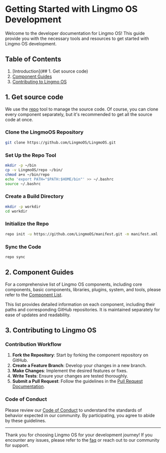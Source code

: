 # Getting Started with Lingmo OS Development

Welcome to the developer documentation for Lingmo OS! This guide provide you with the necessary tools and resources to get started with Lingmo OS development.

## Table of Contents

1. [Introduction](## 1. Get source code)
2. [Component Guides](#component-guides)
3. [Contributing to Lingmo OS](#contributing-to-lingmo-os)

## 1. Get source code

We use the [repo](https://source.android.com/setup/develop/repo) tool to manage the source code. Of course, you can clone every component separately, but it's recommended to get all the source code at once.

### Clone the LingmoOS Repository

```bash
git clone https://github.com/LingmoOS/LingmoOS.git
```

### Set Up the Repo Tool

```bash
mkdir -p ~/bin
cp -v LingmoOS/repo ~/bin/
chmod a+x ~/bin/repo
echo 'export PATH="$PATH:$HOME/bin"' >> ~/.bashrc
source ~/.bashrc
```

### Create a Build Directory

```bash
mkdir -p workdir
cd workdir
```

### Initialize the Repo

```bash
repo init -u https://github.com/LingmoOS/manifest.git -m manifest.xml
```

### Sync the Code

```bash
repo sync
```

## 2. Component Guides

For a comprehensive list of Lingmo OS components, including core components, basic components, libraries, plugins, system, and tools, please refer to the [Component List](component-list.md).

This list provides detailed information on each component, including their paths and corresponding GitHub repositories. It is maintained separately for ease of updates and readability.

## 3. Contributing to Lingmo OS

### Contribution Workflow

1. **Fork the Repository**: Start by forking the component repository on GitHub.
2. **Create a Feature Branch**: Develop your changes in a new branch.
3. **Make Changes**: Implement the desired features or fixes.
4. **Write Tests**: Ensure your changes are tested thoroughly.
5. **Submit a Pull Request**: Follow the guidelines in the [Pull Request Documentation](pull-request-guide.md).

### Code of Conduct

Please review our [Code of Conduct](code-of-conduct.md) to understand the standards of behavior expected in our community. By participating, you agree to abide by these guidelines.

---

Thank you for choosing Lingmo OS for your development journey! If you encounter any issues, please refer to the [faq](faq.md) or reach out to our community for support.
